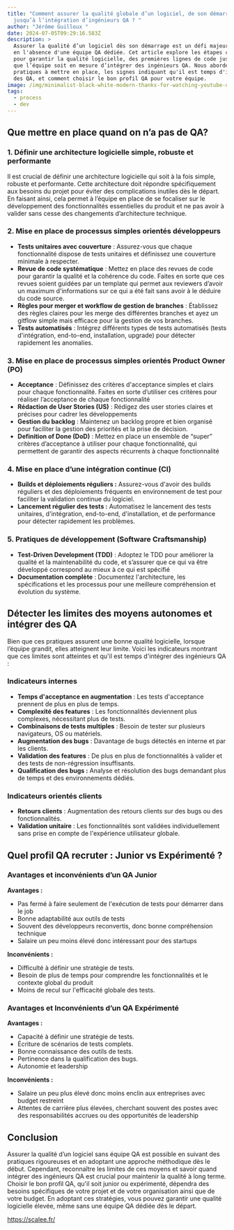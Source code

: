 ```yaml
---
title: "Comment assurer la qualité globale d’un logiciel, de son démarrage
  jusqu’à l’intégration d’ingénieurs QA ? "
author: "Jérôme Guilloux "
date: 2024-07-05T09:29:16.583Z
description: >
  Assurer la qualité d’un logiciel dès son démarrage est un défi majeur, surtout
  en l'absence d'une équipe QA dédiée. Cet article explore les étapes cruciales
  pour garantir la qualité logicielle, des premières lignes de code jusqu’à ce
  que l’équipe soit en mesure d’intégrer des ingénieurs QA. Nous aborderons les
  pratiques à mettre en place, les signes indiquant qu'il est temps d'intégrer
  des QA, et comment choisir le bon profil QA pour votre équipe.
image: /img/minimalist-black-white-modern-thanks-for-watching-youtube-outro-video-20-.png
tags:
  - process
  - dev
---
```

## Que mettre en place quand on n’a pas de QA?

### 1. Définir une architecture logicielle simple, robuste et performante

Il est crucial de définir une architecture logicielle qui soit à la fois simple, robuste et performante. Cette architecture doit répondre spécifiquement aux besoins du projet pour éviter des complications inutiles dès le départ. En faisant ainsi, cela permet à l’équipe en place de se focaliser sur le développement des fonctionnalités essentielles du produit et ne pas avoir à valider sans cesse des changements d’architecture technique.

### 2. Mise en place de processus simples orientés développeurs

* **Tests unitaires avec couverture** : Assurez-vous que chaque fonctionnalité dispose de tests unitaires et définissez une couverture minimale à respecter.
* **Revue de code systématique** : Mettez en place des revues de code pour garantir la qualité et la cohérence du code. Faites en sorte que ces revues soient guidées par un template qui permet aux reviewers d’avoir un maximum d'informations sur ce qui a été fait sans avoir à le déduire du code source.
* **Règles pour merger et workflow de gestion de branches** : Établissez des règles claires pour les merge des différentes branches et ayez un gitflow simple mais efficace pour la gestion de vos branches.
* **Tests automatisés** : Intégrez différents types de tests automatisés (tests d'intégration, end-to-end, installation, upgrade) pour détecter rapidement les anomalies.

### 3. Mise en place de processus simples orientés Product Owner (PO)

* **Acceptance** : Définissez des critères d'acceptance simples et clairs pour chaque fonctionnalité. Faites en sorte d’utiliser ces critères pour réaliser l’acceptance de chaque fonctionnalité
* **Rédaction de User Stories (US)** : Rédigez des user stories claires et précises pour cadrer les développements
* **Gestion du backlog** : Maintenez un backlog propre et bien organisé pour faciliter la gestion des priorités et la prise de décision.
* **Definition of Done (DoD)** : Mettez en place un ensemble de “super” critères d’acceptance à utiliser pour chaque fonctionnalité, qui permettent de garantir des aspects récurrents à chaque fonctionnalité

### 4. Mise en place d’une intégration continue (CI)

* **Builds et déploiements réguliers :** Assurez-vous d'avoir des builds réguliers et des déploiements fréquents en environnement de test pour faciliter la validation continue du logiciel.
* **Lancement régulier des tests :** Automatisez le lancement des tests unitaires, d'intégration, end-to-end, d'installation, et de performance pour détecter rapidement les problèmes.

### 5. Pratiques de développement (Software Craftsmanship)

* **Test-Driven Development (TDD)** : Adoptez le TDD pour améliorer la qualité et la maintenabilité du code, et s’assurer que ce qui va être développé correspond au mieux à ce qui est spécifié
* **Documentation complète** : Documentez l'architecture, les spécifications et les processus pour une meilleure compréhension et évolution du système.

## Détecter les limites des moyens autonomes et intégrer des QA

Bien que ces pratiques assurent une bonne qualité logicielle, lorsque l’équipe grandit, elles atteignent leur limite. Voici les indicateurs montrant que ces limites sont atteintes et qu'il est temps d'intégrer des ingénieurs QA :

### Indicateurs internes

* **Temps d'acceptance en augmentation** : Les tests d'acceptance prennent de plus en plus de temps.
* **Complexité des features** : Les fonctionnalités deviennent plus complexes, nécessitant plus de tests.
* **Combinaisons de tests multiples** : Besoin de tester sur plusieurs navigateurs, OS ou matériels.
* **Augmentation des bugs** : Davantage de bugs détectés en interne et par les clients.
* **Validation des features** : De plus en plus de fonctionnalités à valider et des tests de non-régression insuffisants.
* **Qualification des bugs :** Analyse et résolution des bugs demandant plus de temps et des environnements dédiés.

### Indicateurs orientés clients

* **Retours clients** : Augmentation des retours clients sur des bugs ou des fonctionnalités.
* **Validation unitaire** : Les fonctionnalités sont validées individuellement sans prise en compte de l'expérience utilisateur globale.

## Quel profil QA recruter : Junior vs Expérimenté ?

### Avantages et inconvénients d’un QA Junior

**Avantages :**

* Pas fermé à faire seulement de l'exécution de tests pour démarrer dans le job
* Bonne adaptabilité aux outils de tests
* Souvent des développeurs reconvertis, donc bonne compréhension technique
* Salaire un peu moins élevé donc intéressant pour des startups

**Inconvénients :**

* Difficulté à définir une stratégie de tests.
* Besoin de plus de temps pour comprendre les fonctionnalités et le contexte global du produit
* Moins de recul sur l'efficacité globale des tests.

### Avantages et Inconvénients d’un QA Expérimenté

**Avantages :**

* Capacité à définir une stratégie de tests.
* Écriture de scénarios de tests complets.
* Bonne connaissance des outils de tests.
* Pertinence dans la qualification des bugs.
* Autonomie et leadership

**Inconvénients :**

* Salaire un peu plus élevé donc moins enclin aux entreprises avec budget restreint
* Attentes de carrière plus élevées, cherchant souvent des postes avec des responsabilités accrues ou des opportunités de leadership

## Conclusion

Assurer la qualité d’un logiciel sans équipe QA est possible en suivant des pratiques rigoureuses et en adoptant une approche méthodique dès le début. Cependant, reconnaître les limites de ces moyens et savoir quand intégrer des ingénieurs QA est crucial pour maintenir la qualité à long terme. Choisir le bon profil QA, qu'il soit junior ou expérimenté, dépendra des besoins spécifiques de votre projet et de votre organisation ainsi que de votre budget. En adoptant ces stratégies, vous pouvez garantir une qualité logicielle élevée, même sans une équipe QA dédiée dès le départ.

https://scalee.fr/